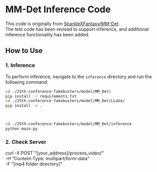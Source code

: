 # MM-Det Inference Code

This code is originally from [SparkleXFantasy/MM-Det](https://github.com/SparkleXFantasy/MM-Det).  
The test code has been revised to support inference, and additional inference functionality has been added.

## How to Use

### 1. Inference
To perform inference, navigate to the `inference` directory and run the following command:

```bash
cd ./25th-conference-fakebusters/model/MM_Det/
pip install -r requirements.txt
cd ./25th-conference-fakebusters/model/MM_Det/LLaVa/
pip install -e .



cd ./25th-conference-fakebusters/model/MM_Det/inference
python main.py
```

### 2. Check Server

curl -X POST "[your_address]/process_video/" \
     -H "Content-Type: multipart/form-data" \
     -F "[mp4 folder directory]"
